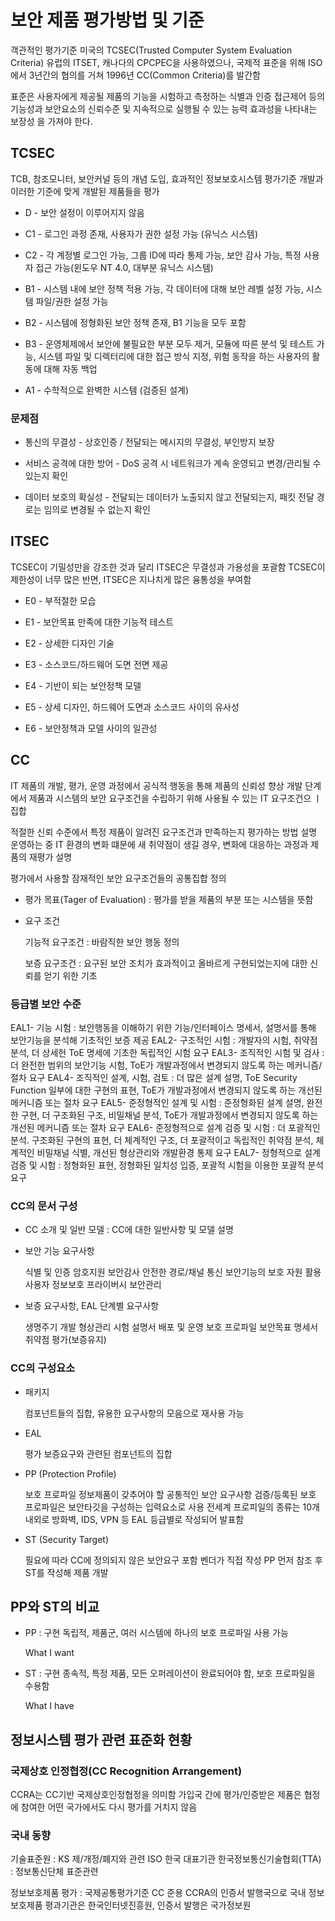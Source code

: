# 보안 제품 평가방법 및 기준

객관적인 평가기준
미국의 TCSEC(Trusted Computer System Evaluation Criteria)
유럽의 ITSET, 캐나다의 CPCPEC을 사용하였으나,
국제적 표준을 위해 ISO에서 3년간의 협의를 거쳐 1996년 CC(Common Criteria)를 발간함

표준은
    사용자에게 제공될 제품의 기능을 시험하고 측정하는 식별과 인증
    접근제어 등의 기능성과 보안요소의 신뢰수준 및 지속적으로 실행될 수 있는 능력
    효과성을 나타내는 보장성
을 가져야 한다.

## TCSEC

TCB, 참조모니터, 보안커널 등의 개념 도입, 효과적인 정보보호시스템 평가기준 개발과 이러한 기준에 맞게 개발된 제품들을 평가

* D - 보안 설정이 이루어지지 않음

* C1 - 로그인 과정 존재, 사용자가 권한 설정 가능 (유닉스 시스템)

* C2 - 각 계정별 로그인 가능, 그룹 ID에 따라 통제 가능, 보안 감사 가능, 특정 사용자 접근 가능(윈도우 NT 4.0, 대부분 유닉스 시스템)

* B1 - 시스템 내에 보안 정책 적용 가능, 각 데이터에 대해 보안 레벨 설정 가능, 시스템 파일/권한 설정 가능

* B2 - 시스템에 정형화된 보안 정책 존재, B1 기능을 모두 포함

* B3 - 운영체제에서 보안에 불필요한 부분 모두 제거, 모듈에 따른 분석 및 테스트 가능, 시스템 파일 및 디렉터리에 대한 접근 방식 지정, 위험 동작을 하는 사용자의 활동에 대해 자동 백업

* A1 - 수학적으로 완벽한 시스템 (검증된 설계)

### 문제점

* 통신의 무결성 - 상호인증 / 전달되는 메시지의 무결성, 부인방지 보장

* 서비스 공격에 대한 방어 - DoS 공격 시 네트워크가 계속 운영되고 변경/관리될 수 있는지 확인

* 데이터 보호의 확실성 - 전달되는 데이터가 노출되지 않고 전달되는지, 패킷 전달 경로는 임의로 변경될 수 없는지 확인

## ITSEC

TCSEC이 기밀성만을 강조한 것과 달리 ITSEC은 무결성과 가용성을 포괄함
TCSEC이 제한성이 너무 많은 반면, ITSEC은 지나치게 많은 융통성을 부여함

* E0 - 부적절한 모습

* E1 - 보안목표 만족에 대한 기능적 테스트

* E2 - 상세한 디자인 기술

* E3 - 소스코드/하드웨어 도면 전면 제공

* E4 - 기반이 되는 보안정책 모델

* E5 - 상세 디자인, 하드웨어 도면과 소스코드 사이의 유사성

* E6 - 보안정책과 모델 사이의 일관성

## CC

IT 제품의 개발, 평가, 운영 과정에서 공식적 행동을 통해 제품의 신뢰성 향상
개발 단계에서 제품과 시스템의 보안 요구조건을 수립하기 위해 사용될 수 있는 IT 요구조건으 ㅣ집합

적절한 신뢰 수준에서 특정 제품이 알려진 요구조건과 만족하는지 평가하는 방법 설명
운영하는 중 IT 환경의 변화 떄문에 새 취약점이 생길 경우, 변화에 대응하는 과정과 제품의 재평가 설명

평가에서 사용할 잠재적인 보안 요구조건들의 공통집합 정의

* 평가 목표(Tager of Evaluation) : 평가를 받을 제품의 부분 또는 시스템을 뜻함

* 요구 조건

  기능적 요구조건 : 바람직한 보안 행동 정의

  보증 요구조건 : 요구된 보안 조치가 효과적이고 올바르게 구현되었는지에 대한 신뢰를 얻기 위한 기초

### 등급별 보안 수준

EAL1- 기능 시험 : 보안행동을 이해하기 위한 기능/인터페이스 명세서, 설명서를 통해 보안기능을 분석해 기초적인 보증 제공
EAL2- 구조적인 시험 : 개발자의 시험, 취약점 분석, 더 상세헌 ToE 명세에 기초한 독립적인 시험 요구
EAL3- 조직적인 시험 및 검사 : 더 완전한 범위의 보안기능 시험, ToE가 개발과정에서 변경되지 않도록 하는 메커니즘/절차 요구
EAL4- 조직적인 설계, 시험, 검토 : 더 많은 설계 설명, ToE Security Function 일부에 대한 구현의 표현, ToE가 개발과정에서 변경되지 않도록 하는 개선된 메커니즘 또는 절차 요구
EAL5- 준정형적인 설계 및 시험 : 준정형화된 설계 설명, 완전한 구현, 더 구조화된 구조, 비밀채널 분석, ToE가 개발과정에서 변경되지 않도록 하는 개선된 메커니즘 또는 절차 요구
EAL6- 준정형적으로 설계 검증 및 시험  : 더 포괄적인 분석. 구조화된 구현의 표현, 더 체계적인 구조, 더 포괄적이고 독립적인 취약점 분석, 체계적인 비밀채널 식별, 개선된 형상관리와 개발환경 통제 요구
EAL7- 정형적으로 설계 검증 및 시험 : 정형화된 표현, 정형화된 일치성 입증, 포괄적 시험을 이용한 포괄적 분석 요구

### CC의 문서 구성

* CC 소개 및 일반 모델 : CC에 대한 일반사항 및 모델 설명

* 보안 기능 요구사항

    식별 및 인증
    암호지원
    보안감사
    안전한 경로/채널
    통신
    보안기능의 보호
    자원 활용
    사용자 정보보호
    프라이버시
    보안관리

* 보증 요구사항, EAL 단계별 요구사항

    생명주기
    개발
    형상관리
    시험
    설명서
    배포 및 운영
    보호 프로파일
    보안목표 명세서
    취약점 평가(보증유지)

### CC의 구성요소

* 패키지

    컴포넌트들의 집합, 유용한 요구사항의 모음으로 재사용 가능

* EAL

    평가
    보증요구와 관련된 컴포넌트의 집합

* PP (Protection Profile)

    보호 프로파일
    정보제품이 갖추어야 할 공통적인 보안 요구사항
    검증/등록된 보호 프로파일은 보안타깃을 구성하는 입력요소로 사용
    전세계 프로피일의 종류는 10개 내외로 방화벽, IDS, VPN 등
    EAL 등급별로 작성되어 발표함

* ST (Security Target)

    필요에 따라 CC에 정의되지 않은 보안요구 포함
    벤더가 직접 작성
    PP 먼저 참조 후 ST를 작성해 제품 개발

## PP와 ST의 비교

* PP : 구현 독립적, 제품군, 여러 시스템에 하나의 보호 프로파일 사용 가능

    What I want

* ST : 구현 종속적, 특정 제품, 모든 오퍼레이션이 완료되어야 함, 보호 프로파일을 수용함

    What I have

## 정보시스템 평가 관련 표준화 현황

### 국제상호 인정협정(CC Recognition Arrangement)

CCRA는 CC기반 국제상호인정협정을 의미함
가입국 간에 평가/인증받은 제품은 협정에 참여한 어떤 국가에서도 다시 평가를 거치지 않음

### 국내 동향

기술표준원 : KS 제/개정/폐지와 관련 ISO 한국 대표기관
한국정보통신기술협회(TTA) : 정보통신단체 표준관련

정보보호제품 평가 : 국제공통평가기준 CC 준용
CCRA의 인증서 발행국으로 국내 정보보호제품 평과기관은 한국인터넷진흥원, 인증서 발행은 국가정보원